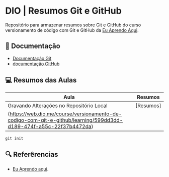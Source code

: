 
# DIO | Resumos Git e GitHub

Repositório para armazenar resumos sobre Git e GitHub
do curso versionamento de código com Git e GitHub da 
[Eu Aprendo Aqui](https://www.dio.me/).

## 📃 Documentação 
- [Documentação Git](https://git-scm.com/doc)
- [documentação GitHub](https://docs.github.com/)

## 💻 Resumos das Aulas

| Aula | Resumos |
|------|---------|
|Gravando Alterações no Repositório Local | [Resumos]
(https://web.dio.me/course/versionamento-de-codigo-com-git-e-github/learning/599dd3dd-d189-474f-a55c-22f37b4472da) |

```
git init
```

## 🔍 Referêrencias
- [Eu Aprendo aqui](https://www.dio.me/).